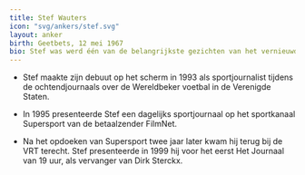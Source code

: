 ```yaml
---
title: Stef Wauters
icon: "svg/ankers/stef.svg"
layout: anker
birth: Geetbets, 12 mei 1967
bio: Stef was werd één van de belangrijkste gezichten van het vernieuwde Journaal in 2002, waarmee de VRT opnieuw marktleider werd. Wauters maakte in september 2003 de overstap naar de commerciële zender VTM.
---
```


* Stef maakte zijn debuut op het scherm in 1993 als sportjournalist tijdens de ochtendjournaals over de Wereldbeker voetbal in de Verenigde Staten.

* In 1995 presenteerde Stef een dagelijks sportjournaal op het sportkanaal Supersport van de betaalzender FilmNet.

* Na het opdoeken van Supersport twee jaar later kwam hij terug bij de VRT terecht. Stef presenteerde in 1999 hij voor het eerst Het Journaal van 19 uur, als vervanger van Dirk Sterckx.
